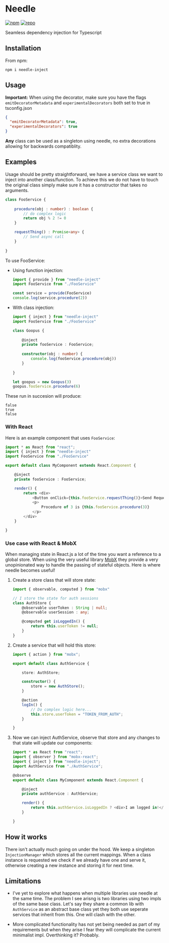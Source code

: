 # Needle

[![npm](https://img.shields.io/npm/v/needle-inject.svg)](https://www.npmjs.com/package/needle-inject) [![repo](https://img.shields.io/badge/repo-gitlab-green.svg)](https://gitlab.com/09jwater/Needle)

Seamless dependency injection for Typescript

## Installation

From npm:

```commandline
npm i needle-inject
```

## Usage

**Important:** When using the decorator, make sure you have the flags `emitDecoratorMetadata` and `experimentalDecorators` both set to true in tsconfig.json

```json
{
  "emitDecoratorMetadata": true,
  "experimentalDecorators": true
}
```

**Any** class can be used as a singleton using needle, no extra decorations allowing for backwards compatiblity.

## Examples

Usage should be pretty straightforward, we have a service class we want to inject into another class/function. To achieve this we do not have to touch the original class simply make sure it has a constructor that takes no arguments.

```typescript
class FooService {
    
    procedure(obj : number) : boolean {
        // do complex logic
        return obj % 2 != 0 
    }

    requestThing() : Promise<any> {
        // Send async call
    }
    
}
```

To use FooService:

- Using function injection:

    ```typescript
    import { provide } from "needle-inject"
    import FooService from "./FooService"

    const service = provide(FooService)
    console.log(service.procedure(2))
    ```
    
- With class injection:

    ```typescript
    import { inject } from "needle-inject"
    import FooService from "./FooService"

    class Goopus {
        
        @inject
        private fooService : FooService;
        
        constructor(obj : number) {
            console.log(fooService.procedure(obj))
        }
        
    }

    let goopus = new Goopus(3)
    goopus.fooService.procedure(6)
    ```

These run in succesion will produce:

```
false
true
false
```

### With React

Here is an example component that uses `FooService`:

```typescript
import * as React from "react";
import { inject } from "needle-inject"
import FooService from "./FooService"

export default class MyComponent extends React.Component {

    @inject
    private fooService : FooService;

    render() {
        return <div>
            <Button onClick={this.fooService.requestThing()}>Send Request</Button>
            <p>
                Procedure of 3 is {this.fooService.procedure(3)}
            </p>
        </div>
    }

}
```

### Use case with React & MobX

When managing state in React.js a lot of the time you want a reference to a global store. When using the very useful library [MobX](https://github.com/mobxjs/mobx) they provide a very unopinionated way to handle the passing of stateful objects. Here is where needle becomes useful!

1. Create a store class that will store state:

    ```typescript
    import { observable, computed } from "mobx"

    // I store the state for auth sessions
    class AuthStore {
        @observable userToken : String | null;
        @observable userSession : any;

        @computed get isLoggedIn() {
            return this.userToken != null;
        }
    }
    ```

2. Create a service that will hold this store:

    ```typescript
    import { action } from "mobx";

    export default class AuthService {

        store: AuthStore;

        constructor() {
            store = new AuthStore();
        }

        @action
        logIn() {
            // Do complex logic here...
            this.store.userToken = "TOKEN_FROM_AUTH";
        }

    }
    ```

3. Now we can inject AuthService, observe that store and any changes to that state will update our components:

    ```typescript
    import * as React from "react";
    import { observer } from "mobx-react";
    import { inject } from "needle-inject";
    import AuthService from "./AuthService";

    @observe
    export default class MyComponent extends React.Component {

        @inject
        private authService : AuthService;

        render() {
            return this.authService.isLoggedIn ? <div>I am logged in!</div> : <a href="/login">Login?</a>;
        }

    }
    ```

## How it works

There isn't actually much going on under the hood. We keep a singleton `InjectionManager` which stores all the current mappings. When a class instance is requested we check if we already have one and serve it, otherwise creating a new instance and storing it for next time.

## Limitations

- I've yet to explore what happens when multiple libraries use needle at the same time. The problem I see arisng is two libraries using two impls of the same base class. Let's say they share a common lib with `AuthService` as an abstract base class yet they both use seperate services that inherit from this. One will clash with the other.

- More complicated functionality has not yet being needed as part of my requirements but when they arise I fear they will complicate the current minimalist impl. Overthinking it? Probably.